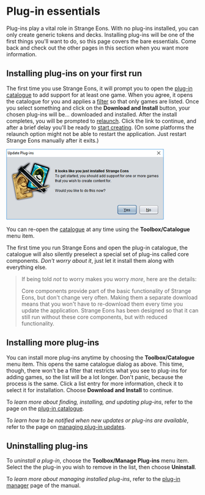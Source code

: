 # Plug-in essentials

Plug-ins play a vital role in Strange Eons. With no plug-ins installed, you can only create generic tokens and decks. Installing plug-ins will be one of the first things you'll want to do, so this page covers the bare essentials. Come back and check out the other pages in this section when you want more information.

## Installing plug-ins on your first run

The first time you use Strange Eons, it will prompt you to open the [plug-in catalogue](um-plugins-catalogue.md) to add support for at least one game. When you agree, it opens the catalogue for you and applies a [filter](um-plugins-catalogue.md#filtering-searching-the-listings) so that only games are listed. Once you select something and click on the **Download and Install** button, your chosen plug-ins will be... downloaded and installed. After the install completes, you will be prompted to [relaunch](um-plugins-relaunching.md). Click the link to continue, and after a brief delay you'll be ready to [start creating](um-gc-intro.md). (On some platforms the relaunch option might not be able to restart the application. Just restart Strange Eons manually after it exits.)

![the first run plug-in dialog](images/plugins-first-run.png)

You can re-open the [catalogue](um-plugins-catalogue.md) at any time using the **Toolbox/Catalogue** menu item.

The first time you run Strange Eons and open the plug-in catalogue, the catalogue will also silently preselect a special set of plug-ins called core components. *Don't worry about it*, just let it install them along with everything else.

> <a id="core"></a>If being told *not* to worry makes you worry *more*, here are the details:
>
> Core components provide part of the basic functionality of Strange Eons, but don't change very often. Making them a separate download means that you won't have to re-download them every time you update the application. Strange Eons has been designed so that it can still run without these core components, but with reduced functionality.

## Installing more plug-ins

You can install more plug-ins anytime by choosing the **Toolbox/Catalogue** menu item. This opens the same catalogue dialog as above. This time, though, there won't be a filter that restricts what you see to plug-ins for adding games, so the list will be a lot longer. Don't panic, because the process is the same. Click a list entry for more information, check it to select it for installation. Choose **Download and Install** to continue.

To *learn more about finding, installing, and updating plug-ins*, refer to the page on the [plug-in catalogue](um-plugins-catalogue.md).

To *learn how to be notified when new updates or plug-ins are available*, refer to the page on [managing plug-in updates](um-plugins-updates.md).

## Uninstalling plug-ins

To *uninstall a plug-in*, choose the **Toolbox/Manage Plug-ins** menu item. Select the the plug-in you wish to remove in the list, then choose **Uninstall**.

To *learn more about managing installed plug-ins*, refer to the [plug-in manager](um-plugins-manager.md) page of the manual.